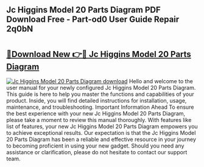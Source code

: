 ## Jc Higgins Model 20 Parts Diagram PDF Download Free - Part-od0 User Guide Repair 2q0bN

# <h2><a href="http://dfln1p2.blite.top/?on=Jc+Higgins+Model+20+Parts+Diagram">🔗Download New 👉🔴 Jc Higgins Model 20 Parts Diagram</a></h2>

[![Jc Higgins Model 20 Parts Diagram download](https://i.imgur.com/lujVjoI.png)](http://dfln1p2.blite.top/?on=Jc+Higgins+Model+20+Parts+Diagram)
Hello and welcome to the user manual for your newly configured Jc Higgins Model 20 Parts Diagram. This guide is here to help you master the functions and capabilities of your product. Inside, you will find detailed instructions for installation, usage, maintenance, and troubleshooting. Important Information Ahead To ensure the best experience with your new Jc Higgins Model 20 Parts Diagram, please take a moment to review this manual thoroughly. With features like list of features, your new Jc Higgins Model 20 Parts Diagram empowers you to achieve exceptional results. Our expectation is that the Jc Higgins Model 20 Parts Diagram has been a reliable and effective resource in your journey to becoming proficient in using your new gadget. Should you need any assistance or clarification, please do not hesitate to contact our support team.
